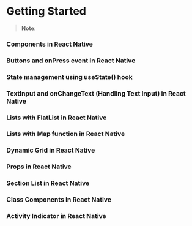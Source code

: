 # Getting Started

>**Note**: 


### Components in React Native
### Buttons and onPress event in React Native
### State management using useState() hook
### TextInput and onChangeText (Handling Text Input) in React Native
### Lists with FlatList in React Native
### Lists with Map function in React Native
### Dynamic Grid in React Native
### Props in React Native
### Section List in React Native
### Class Components in React Native
### Activity Indicator in React Native

